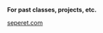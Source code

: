 [COMMENT]: <TITLE*****************************************>
**For past classes, projects, etc.**

<a href="https://seperet.com">seperet.com</a>


